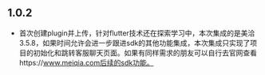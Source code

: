 ## 1.0.2

* 首次创建plugin并上传，针对flutter技术还在探索学习中，本次集成的是美洽3.5.8，如果时间允许会进一步跟进sdk的其他功能集成，本次集成只实现了项目的初始化和跳转客服聊天页面。如果有同样需求的朋友可以自行去官网查看https://www.meiqia.com后续的sdk功能。

